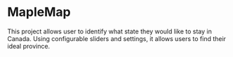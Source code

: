 # MapleMap

This project allows user to identify what state they would like to stay in Canada. Using configurable sliders and settings, it allows users to find their ideal province.

